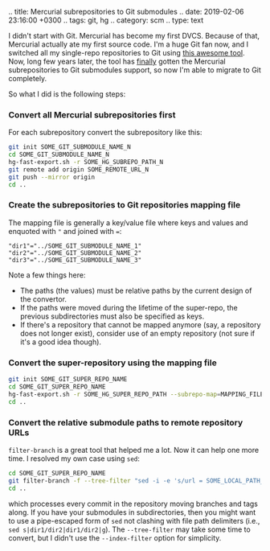 .. title: Mercurial subrepositories to Git submodules
.. date: 2019-02-06 23:16:00 +0300
.. tags: git, hg
.. category: scm
.. type: text

I didn't start with Git.
Mercurial has become my first DVCS.
Because of that, Mercurial actually ate my first source code.
I'm a huge Git fan now, and I switched all my single-repo repositories to Git using [this awesome tool](https://github.com/frej/fast-export).
Now, long few years later, the tool has [finally](https://github.com/frej/fast-export/issues/51) gotten the Mercurial subrepositories to Git submodules support, so now I'm able to migrate to Git completely.

<!-- TEASER_END -->

So what I did is the following steps:

### Convert all Mercurial subrepositories first

For each subrepository convert the subrepository like this:

```bash
git init SOME_GIT_SUBMODULE_NAME_N
cd SOME_GIT_SUBMODULE_NAME_N
hg-fast-export.sh -r SOME_HG_SUBREPO_PATH_N
git remote add origin SOME_REMOTE_URL_N
git push --mirror origin
cd ..
```

### Create the subrepositories to Git repositories mapping file

The mapping file is generally a key/value file where keys and values and enquoted with `"` and joined with `=`:

```
"dir1"="../SOME_GIT_SUBMODULE_NAME_1"
"dir2"="../SOME_GIT_SUBMODULE_NAME_2"
"dir3"="../SOME_GIT_SUBMODULE_NAME_3"
```

Note a few things here:

* The paths (the values) must be relative paths by the current design of the convertor.
* If the paths were moved during the lifetime of the super-repo, the previous subdirectories must also be specified as keys.
* If there's a repository that cannot be mapped anymore (say, a repository does not longer exist), consider use of an empty repository (not sure if it's a good idea though).

### Convert the super-repository using the mapping file

```bash
git init SOME_GIT_SUPER_REPO_NAME
cd SOME_GIT_SUPER_REPO_NAME
hg-fast-export.sh -r SOME_HG_SUPER_REPO_PATH --subrepo-map=MAPPING_FILE_PATH
cd ..
```

### Convert the relative submodule paths to remote repository URLs

`filter-branch` is a great tool that helped me a lot.
Now it can help one more time.
I resolved my own case using `sed`:

```bash
cd SOME_GIT_SUPER_REPO_NAME
git filter-branch -f --tree-filter "sed -i -e 's/url = SOME_LOCAL_PATH_TO_REPLACE/url = SOME_REPOSITORY_URL_TO_REPLACE_WITH/g' .gitmodules || true" -- --branches --tags
cd ..
```

which processes every commit in the repository moving branches and tags along.
If you have your submodules in subdirectories, then you might want to use a pipe-escaped form of `sed` not clashing with file path delimiters (i.e., `sed s|dir1/dir2|dir1/dir2|g`).
The `--tree-filter` may take some time to convert, but I didn't use the `--index-filter` option for simplicity.
